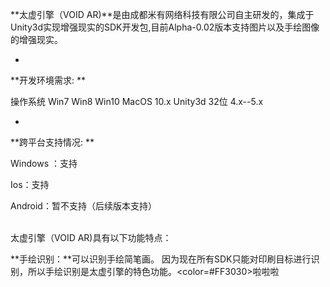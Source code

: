 **太虚引擎（VOID AR)**是由成都米有网络科技有限公司自主研发的，集成于Unity3d实现增强现实的SDK开发包,目前Alpha-0.02版本支持图片以及手绘图像的增强现实。


* 
**开发环境需求: **

 操作系统 Win7 Win8 Win10 MacOS 10.x 
 Unity3d  32位 4.x--5.x 

* 
**跨平台支持情况: **

 Windows ：支持 
 
 Ios：支持 
 
 Android：暂不支持（后续版本支持） 
 
 <br>
 太虚引擎（VOID AR)具有以下功能特点：
 
 **手绘识别：**可以识别手绘简笔画。
因为现在所有SDK只能对印刷目标进行识别，所以手绘识别是太虚引擎的特色功能。<color=#FF3030>啦啦啦</color>
 








